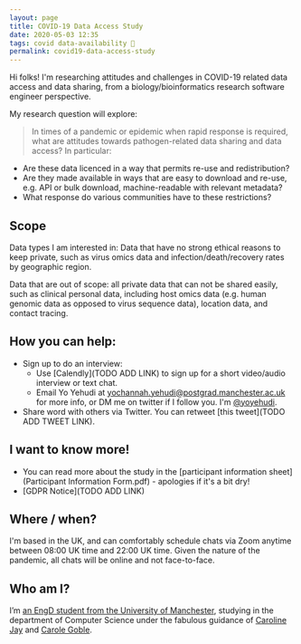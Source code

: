 ```yaml
---
layout: page
title: COVID-19 Data Access Study
date: 2020-05-03 12:35
tags: covid data-availability 🦠
permalink: covid19-data-access-study
---
```


Hi folks! I'm researching attitudes and challenges in COVID-19 related data access and data sharing, from a biology/bioinformatics research software engineer perspective.

My research question will explore:

> In times of a pandemic or epidemic when rapid response is required, what are attitudes towards pathogen-related data sharing and data access? In particular:

  - Are these data licenced in a way that permits re-use and redistribution?
  - Are they made available in ways that are easy to download and re-use, e.g. API or bulk download, machine-readable with relevant metadata?
  - What response do various communities have to these restrictions?

## Scope

Data types I am interested in: Data that have no strong ethical reasons to keep private, such as virus omics data and infection/death/recovery rates by geographic region.

Data that are out of scope: all private data that can not be shared easily, such as clinical personal data, including host omics data (e.g. human genomic data as opposed to virus sequence data), location data, and contact tracing.

## How you can help:

- Sign up to do an interview:
  - Use [Calendly](TODO ADD LINK) to sign up for a short video/audio interview or text chat.
  - Email Yo Yehudi at yochannah.yehudi@postgrad.manchester.ac.uk for more info, or DM me on twitter if I follow you. I'm [@yoyehudi](https://twitter.com/yoyehudi).
- Share word with others via Twitter. You can retweet [this tweet](TODO ADD TWEET LINK).

## I want to know more!

- You can read more about the study in the [participant information sheet](Participant Information Form.pdf) - apologies if it's a bit dry!
- [GDPR Notice](TODO ADD LINK)

## Where / when?

I'm based in the UK, and can comfortably schedule chats via Zoom anytime between 08:00 UK time and 22:00 UK time. Given the nature of the pandemic, all chats will be online and not face-to-face.

## Who am I?
I’m [an EngD student from the University of Manchester](https://www.research.manchester.ac.uk/portal/yochannah.yehudi-postgrad.html), studying in the department of Computer Science under the fabulous guidance of [Caroline Jay](https://www.research.manchester.ac.uk/portal/Caroline.Jay.html) and [Carole Goble](https://www.research.manchester.ac.uk/portal/Carole.Goble.html).
